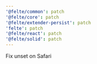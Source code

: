 ```yaml
---
'@felte/common': patch
'@felte/core': patch
'@felte/extender-persist': patch
'felte': patch
'@felte/react': patch
'@felte/solid': patch
---
```


Fix unset on Safari
